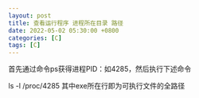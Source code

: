 ```yaml
---
layout: post
title: 查看运行程序 进程所在目录 路径
date: 2022-05-02 05:30:00 +0800
categories: [C]
tags: [C]
---
```

首先通过命令ps获得进程PID：如4285，然后执行下述命令

ls -l /proc/4285
其中exe所在行即为可执行文件的全路径